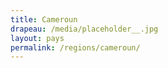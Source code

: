 ```yaml
---
title: Cameroun
drapeau: /media/placeholder__.jpg
layout: pays
permalink: /regions/cameroun/
---
```

